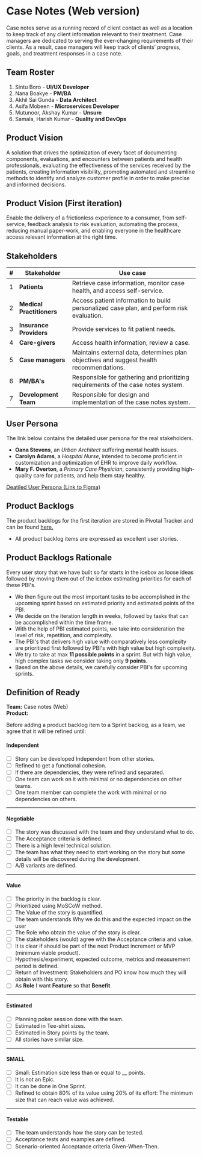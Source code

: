 # Case Notes (Web version)

Case notes serve as a running record of client contact as well as a location to keep track of any client information relevant to their treatment. Case managers are dedicated to serving the ever-changing requirements of their clients. As a result, case managers will keep track of clients’ progress, goals, and treatment responses in a case note.

## Team Roster

1. Sintu Boro - **UI/UX Developer**
2. Nana Boakye - **PM/BA**
3. Akhil Sai Gunda - **Data Architect**
4. Asifa Mobeen - **Microservices Developer**
5. Mutunoor, Akshay Kumar - **Unsure**
6. Samala, Harish Kumar - **Quality and DevOps**

## Product Vision

A solution that drives the optimization of every facet of documenting components, evaluations, and encounters between patients and health professionals, evaluating the effectiveness of the services received by the patients, creating information visibility, promoting automated and streamline methods to identify and analyze customer profile in order to make precise and informed decisions.

## Product Vision (First iteration)

Enable the delivery of a frictionless experience to a consumer, from self-service, feedback analysis to risk evaluation, automating the process, reducing manual paper-work, and enabling everyone in the healthcare access relevant information at the right time.

## Stakeholders

| # | Stakeholder               | Use case                                                                                 |
| - | ------------------------- | ---------------------------------------------------------------------------------------- |
| 1 | **Patients**              | Retrieve case information, monitor case health, and access self-service.                 |
| 2 | **Medical Practitioners** | Access patient information to build personalized case plan, and perform risk evaluation. |
| 3 | **Insurance Providers**   | Provide services to fit patient needs.                                                   |
| 4 | **Care-givers**           | Access health information, review a case.                                                |
| 5 | **Case managers**         | Maintains external data, determines plan objectives and suggest health recommendations.  |
| 6 | **PM/BA's**               | Responsible for gathering and prioritizing requirements of the case notes system.        |
| 7 | **Development Team**      | Responsible for design and implementation of the case notes system.                      |

## User Persona
The link below contains the detailed user persona for the real stakeholders.
- **Oana Stevens**, an *Urban Architect* suffering mental health issues.
-  **Carolyn Adams**, a *Hospital Nurse*, intended to become proficient in customization and optimization of EHR to improve daily workflow.
- **Mary F. Overton**, a *Primary Care Physician*, consistently providing high-quality care for patients, and help them stay healthy.

[Deatiled User Persona (Link to Figma)](https://www.figma.com/file/nhZLFAg2XQUCvEpLX1VoNx/Digital-Health-App---User-Personas?node-id=0%3A1)

## Product Backlogs
The product backlogs for the first iteration are stored in Pivotal Tracker and can be found [here.](https://www.pivotaltracker.com/projects/2600435)
- All product backlog items are expressed as excellent user stories.

## Product Backlogs Rationale
Every user story that we have built so far starts in the icebox as loose ideas followed by moving them out of the icebox estimating priorities for each of these PBI's.
- We then figure out the most important tasks to be accomplished in the upcoming sprint based on estimated priority and estimated points of the PBI.
- We decide on the iteration length in weeks, followed by tasks that can be accomplished within the time frame.
- With the help of PBI estimated points, we take into consideration the level of risk, repetition, and complexity.
- The PBI's that delivers high value with comparatively less complexity are prioritized first followed by PBI's with high value but high complexity.
- We try to take at max **11 possible points** in a sprint. But with high value, high complex tasks we consider taking only **9 points**.
- Based on the above details, we carefully consider PBI's for upcoming sprints.

## Definition of Ready

**Team:**  Case notes (Web) </br>
**Product:**

Before adding a product backlog item to a Sprint backlog, as a team, we agree that it will be refined until:

#### Independent

- [ ] Story can be developed Independent from other stories.
- [ ] Refined to get a functional cohesion.
- [ ] If there are dependencies, they were refined and separated.
- [ ] One team can work on it with minimal or no dependencies on other teams.
- [ ] One team member can complete the work with minimal or no dependencies on others.

<hr/>

#### Negotiable

- [ ]  The story was discussed with the team and they understand what to do.
- [ ] The Acceptance criteria is defined.
- [ ] There is a high level technical solution.
- [ ] The team has what they need to start working on the story but some details will be discovered during the development.
- [ ] A/B variants are defined.

<hr/>

#### Value

- [ ] The priority in the backlog is clear.
- [ ] Prioritized using MoSCoW method.
- [ ] The Value of the story is quantified.
- [ ] The team understands Why we do this and the expected impact on the user
- [ ] The Role who obtain the value of the story is clear.
- [ ] The stakeholders (would) agree with the Acceptance criteria and value.
- [ ] It is clear if should be part of the next Product increment or MVP (minimum viable product).
- [ ] Hypothesis/experiment, expected outcome, metrics and measurement period is defined.
- [ ] Return of Investment: Stakeholders and PO know how much they will obtain with this story.
- [ ] As **Role** I want **Feature** so that **Benefit**.

<hr/>

#### Estimated

- [ ] Planning poker session done with the team.
- [ ] Estimated in Tee-shirt sizes.
- [ ] Estimated in Story points by the team.
- [ ] All stories have similar size.

<hr/>

#### SMALL

- [ ] Small: Estimation size less than or equal to __ points. 
- [ ] It is not an Epic.
- [ ] It can be done in One Sprint.
- [ ] Refined to obtain 80% of its value using 20% of its effort: The minimum size that can reach value was achieved.

<hr/>
    
#### Testable

- [ ] The team understands how the story can be tested.
- [ ] Acceptance tests and examples are defined.
- [ ] Scenario-oriented Acceptance criteria Given-When-Then.
